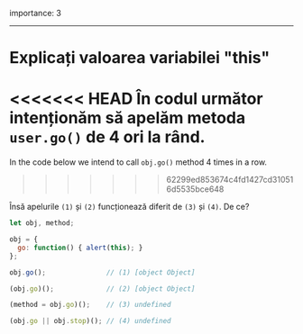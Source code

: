 importance: 3

---

# Explicați valoarea variabilei "this"

<<<<<<< HEAD
În codul următor intenționăm să apelăm metoda `user.go()` de 4 ori la rând.
=======
In the code below we intend to call `obj.go()` method 4 times in a row.
>>>>>>> 62299ed853674c4fd1427cd310516d5535bce648

Însă apelurile `(1)` și `(2)` funcționează diferit de `(3)` și `(4)`. De ce?

```js run no-beautify
let obj, method;

obj = {
  go: function() { alert(this); }
};

obj.go();               // (1) [object Object]

(obj.go)();             // (2) [object Object]

(method = obj.go)();    // (3) undefined

(obj.go || obj.stop)(); // (4) undefined
```
